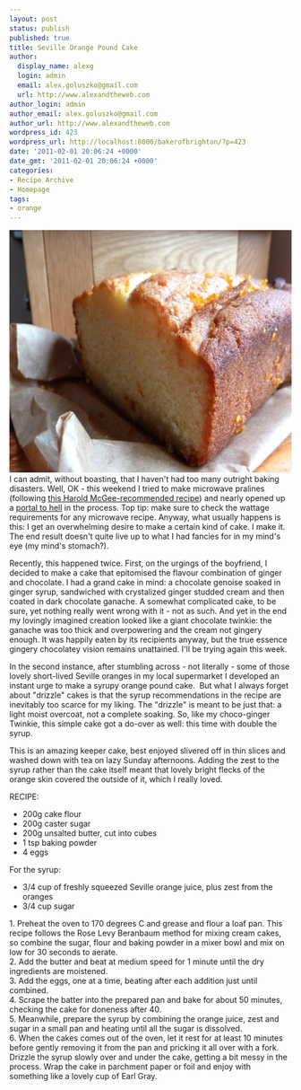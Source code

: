 ```yaml
---
layout: post
status: publish
published: true
title: Seville Orange Pound Cake
author:
  display_name: alexg
  login: admin
  email: alex.goluszko@gmail.com
  url: http://www.alexandtheweb.com
author_login: admin
author_email: alex.goluszko@gmail.com
author_url: http://www.alexandtheweb.com
wordpress_id: 423
wordpress_url: http://localhost:8000/bakerofbrighton/?p=423
date: '2011-02-01 20:06:24 +0000'
date_gmt: '2011-02-01 20:06:24 +0000'
categories:
- Recipe Archive
- Homepage
tags:
- orange
---
```

<p><a href="/images/2011/01/P1010512-copy.jpg"><img class="alignnone size-medium wp-image-431" title="Seville orange pound cake" src="/images/2011/01/P1010512-copy-620x432.jpg" alt="Seville orange pound cake" width="620" height="432" /></a><br />
I can admit, without boasting, that I haven't had too many outright baking disasters. Well, OK - this weekend I tried to make microwave pralines (following <a href="http://www.nytimes.com/2010/12/22/dining/22curiousrex2.html">this Harold McGee-recommended recipe</a>) and nearly opened up a <a href="http://vimeo.com/19063704">portal to hell</a> in the process. Top tip: make sure to check the wattage requirements for any microwave recipe. Anyway, what usually happens is this: I get an overwhelming desire to make a certain kind of cake. I make it. The end result doesn't quite live up to what I had fancies for in my mind's eye (my mind's stomach?).</p>
<p>Recently, this happened twice. First, on the urgings of the boyfriend, I decided to make a cake that epitomised the flavour combination of ginger and chocolate. I had a grand cake in mind: a chocolate genoise soaked in ginger syrup, sandwiched with crystalized ginger studded cream and then coated in dark chocolate ganache. A somewhat complicated cake, to be sure, yet nothing really went wrong with it - not as such. And yet in the end my lovingly imagined creation looked like a giant chocolate twinkie: the ganache was too thick and overpowering and the cream not gingery enough. It was happily eaten by its recipients anyway, but the true essence gingery chocolatey vision remains unattained. I'll be trying again this week.</p>
<p>In the second instance, after stumbling across - not literally - some of those lovely short-lived Seville oranges in my local supermarket I developed an instant urge to make a syrupy orange pound cake.  But what I always forget about "drizzle" cakes is that the syrup recommendations in the recipe are inevitably too scarce for my liking. The "drizzle" is meant to be just that: a light moist overcoat, not a complete soaking. So, like my choco-ginger Twinkie, this simple cake got a do-over as well: this time with double the syrup.</p>
<p>This is an amazing keeper cake, best enjoyed slivered off in thin slices and washed down with tea on lazy Sunday afternoons. Adding the zest to the syrup rather than the cake itself meant that lovely bright flecks of the orange skin covered the outside of it, which I really loved. </p>
<p>RECIPE:</p>
<ul>
<li>200g cake flour</li>
<li>200g caster sugar</li>
<li>200g unsalted butter, cut into cubes</li>
<li>1 tsp baking powder</li>
<li>4 eggs</li>
</ul>
<p>For the syrup:</p>
<ul>
<li>3/4 cup of freshly squeezed Seville orange juice, plus zest from the oranges</li>
<li>3/4 cup sugar</li>
</ul>
<p>1. Preheat the oven to 170 degrees C and grease and flour a loaf pan. This recipe follows the Rose Levy Beranbaum method for mixing cream cakes, so combine the sugar, flour and baking powder in a mixer bowl and mix on low for 30 seconds to aerate.<br />
2. Add the butter and beat at medium speed for 1 minute until the dry ingredients are moistened.<br />
3. Add the eggs, one at a time, beating after each addition just until combined.<br />
4. Scrape the batter into the prepared pan and bake for about 50 minutes, checking the cake for doneness after 40.<br />
5. Meanwhile, prepare the syrup by combining the orange juice, zest and sugar in a small pan and heating until all the sugar is dissolved.<br />
6. When the cakes comes out of the oven, let it rest for at least 10 minutes before gently removing it from the pan and pricking it all over with a fork. Drizzle the syrup slowly over and under the cake, getting a bit messy in the process. Wrap the cake in parchment paper or foil and enjoy with something like a lovely cup of Earl Gray.</p>
